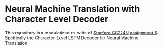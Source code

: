 # Neural Machine Translation with Character Level Decoder

This repository is a modularized re-write of [Stanford CS224N](http://web.stanford.edu/class/archive/cs/cs224n/cs224n.1194/) [assignment 5](http://web.stanford.edu/class/archive/cs/cs224n/cs224n.1194/assignments/a5.pdf). Spcifically the Character-Level LSTM Decoder for Neural Machine Translation.  
